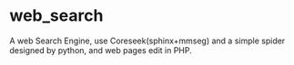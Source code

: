 web_search
==========

A web Search Engine, use Coreseek(sphinx+mmseg) and a simple spider designed by python, and web pages edit in PHP.
